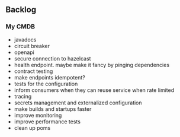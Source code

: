 ## Backlog

### My CMDB
* javadocs
* circuit breaker
* openapi
* secure connection to hazelcast
* health endpoint. maybe make it fancy by pinging dependencies
* contract testing
* make endpoints idempotent?
* tests for the configuration
* inform consumers when they can reuse service when rate limited
* tracing
* secrets management and externalized configuration
* make builds and startups faster
* improve monitoring
* improve performance tests
* clean up poms

